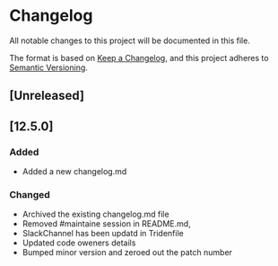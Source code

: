 # Changelog

All notable changes to this project will be documented in this file.

The format is based on [Keep a Changelog](https://keepachangelog.com/en/1.0.0/),
and this project adheres to [Semantic Versioning](https://semver.org/spec/v2.0.0.html).

## [Unreleased]

## [12.5.0]

### Added

- Added a new changelog.md

### Changed

- Archived the existing changelog.md file
- Removed #maintaine session in README.md, 
- SlackChannel has been updatd in Tridenfile
- Updated code oweners details
- Bumped minor version and zeroed out the patch number